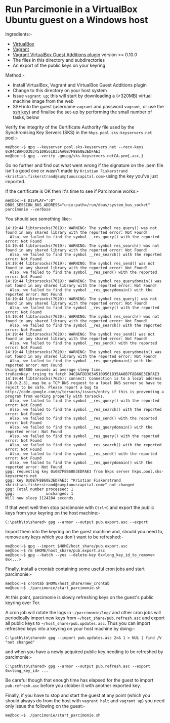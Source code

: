 # Run Parcimonie in a VirtualBox Ubuntu guest on a Windows host

Ingredients:-

- [VirtualBox][vbox]
- [Vagrant][vagrant]
- [Vagrant VirtualBox Guest Additions plugin][vagrant-vbguest] version >=
  0.10.0
- The files in this directory and subdirectories
- An export of the public keys on your keyring

Method:-

- Install VirtualBox, Vagrant and VirtualBox Guest Additions plugin
- Change to this directory on your host system
- Issue `vagrant up`; this will start by downloading a (>320MB) virtual machine
  image from the web
- SSH into the guest (username `vagrant` and password `vagrant`, or use the
  [ssh key][vagrant_ssh_key]) and finalise the set-up by performing the small
  number of tasks, below

Verify the integrity of the Certificate Authority file used by the
Synchronising Key Servers (SKS) in the `hkps.pool.sks-keyservers.net` pool:-

    me@box:~$ gpg --keyserver pool.sks-keyservers.net --recv-keys 0x94CBAFDD30345109561835AA0B7F8B60E3EDFAE3
    me@box:~$ gpg --verify .gnupg/sks-keyservers.netCA.pem{.asc,}

Go no further and find out what went wrong if the signature on the .pem file
isn't a good one or wasn't made by `Kristian Fiskerstrand
<kristian.fiskerstrand@sumptuouscapital.com>` using the key you've just
imported.

If the certificate is OK then it's time to see if Parcimonie works:-

    me@box:~$ DISPLAY=":0" DBUS_SESSION_BUS_ADDRESS="unix:path=/run/dbus/system_bus_socket" parcimonie --verbose

You should see something like:-

    14:19:44 libtorsocks(7619): WARNING: The symbol res_query() was not found in any shared library with the reported error: Not Found!
      Also, we failed to find the symbol __res_query() with the reported error: Not Found
    14:19:44 libtorsocks(7619): WARNING: The symbol res_search() was not found in any shared library with the reported error: Not Found!
      Also, we failed to find the symbol __res_search() with the reported error: Not Found
    14:19:44 libtorsocks(7619): WARNING: The symbol res_send() was not found in any shared library with the reported error: Not Found!
      Also, we failed to find the symbol __res_send() with the reported error: Not Found
    14:19:44 libtorsocks(7619): WARNING: The symbol res_querydomain() was not found in any shared library with the reported error: Not Found!
      Also, we failed to find the symbol __res_querydomain() with the reported error: Not Found
    14:19:44 libtorsocks(7620): WARNING: The symbol res_query() was not found in any shared library with the reported error: Not Found!
      Also, we failed to find the symbol __res_query() with the reported error: Not Found
    14:19:44 libtorsocks(7620): WARNING: The symbol res_search() was not found in any shared library with the reported error: Not Found!
      Also, we failed to find the symbol __res_search() with the reported error: Not Found
    14:19:44 libtorsocks(7620): WARNING: The symbol res_send() was not found in any shared library with the reported error: Not Found!
      Also, we failed to find the symbol __res_send() with the reported error: Not Found
    14:19:44 libtorsocks(7620): WARNING: The symbol res_querydomain() was not found in any shared library with the reported error: Not Found!
      Also, we failed to find the symbol __res_querydomain() with the reported error: Not Found
    Using 604800 seconds as average sleep time.
    tryRecvKey: trying to fetch 94CBAFDD30345109561835AA0B7F8B60E3EDFAE3
    14:19:44 libtorsocks(7625): connect: Connection is to a local address (10.0.2.3), may be a TCP DNS request to a local DNS server so have to reject to be safe. Please report a bug to http://code.google.com/p/torsocks/issues/entry if this is preventing a program from working properly with torsocks.
      Also, we failed to find the symbol __res_query() with the reported error: Not Found
      Also, we failed to find the symbol __res_search() with the reported error: Not Found
      Also, we failed to find the symbol __res_send() with the reported error: Not Found
      Also, we failed to find the symbol __res_querydomain() with the reported error: Not Found
      Also, we failed to find the symbol __res_query() with the reported error: Not Found
      Also, we failed to find the symbol __res_search() with the reported error: Not Found
      Also, we failed to find the symbol __res_send() with the reported error: Not Found
      Also, we failed to find the symbol __res_querydomain() with the reported error: Not Found
    gpg: requesting key 0x0B7F8B60E3EDFAE3 from hkps server hkps.pool.sks-keyservers.net
    gpg: key 0x0B7F8B60E3EDFAE3: "Kristian Fiskerstrand <kristian.fiskerstrand@sumptuouscapital.com>" not changed
    gpg: Total number processed: 1
    gpg:              unchanged: 1
    Will now sleep 1124284 seconds.

If that went well then stop parcimonie with `Ctrl+C` and export the public keys
from your keyring on the host machine:-

    C:\path\to\shared> gpg --armor --output pub.export.asc --export

Import them into the keyring on the guest machine and, should you need to,
remove any keys which you don't want to be refreshed:-

    me@box:~$ gpg --import $HOME/host_share/pub.export.asc
    me@box:~$ rm $HOME/host_share/pub.export.asc
    me@box:~$ gpg --batch --yes --delete-key 0x<long_key_id_to_remove> 0x<...>

Finally, install a crontab containing some useful cron jobs and start
parcimonie:-

    me@box:~$ crontab $HOME/host_share/new_crontab
    me@box:~$ ./parcimonie/start_parcimonie.sh

At this point, parcimonie is slowly refreshing keys on the guest's public
keyring over Tor.

A cron job will rotate the logs in `~/parcimonie/log/` and other cron jobs will
periodically import new keys from `~/host_share/pub.refresh.asc` and export all
public keys to `~/host_share/pub.updates.asc`. Thus you can import refreshed
keys into a keyring on your host machine by doing:-

    C:\path\to\shared> gpg --import pub.updates.asc 2>& 1 > NUL | find /V "not changed"

and when you have a newly acquired public key needing to be refreshed by
parcimonie:-

    C:\path\to\shared> gpg --armor --output pub.refresh.asc --export 0x<long_key_id> ...

Be careful though that enough time has elapsed for the guest to import
`pub.refresh.asc` before you clobber it with another exported key.

Finally, if you have to stop and start the guest at any point (which you should
always do from the host with `vagrant halt` and `vagrant up`) you need only
issue the following on the guest:-

    me@box:~$ ./parcimonie/start_parcimonie.sh


[vbox]: https://www.virtualbox.org/wiki/Downloads
[vagrant]: https://www.vagrantup.com/downloads.html
[vagrant-vbguest]: https://github.com/dotless-de/vagrant-vbguest
[vagrant_ssh_key]: https://github.com/mitchellh/vagrant/tree/master/keys
